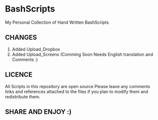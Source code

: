 BashScripts
===========

My Personal Collection of Hand Written BashScripts

CHANGES
-------

1. Added Upload_Dropbox
2. Added Upload_Screens (Comming Soon Needs English translation and Comments :)

LICENCE
-------

All Scripts in this repository are open source
Please leave any comments links and references 
attached to the files if you plan to modify them
and redistribute them.


SHARE AND ENJOY :)
------------------
